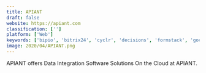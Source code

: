 ```yaml
---
title: APIANT
draft: false 
website: https://apiant.com
classification: ['']
platform: ['Web']
keywords: ['bipio', 'bitrix24', 'cyclr', 'decisions', 'formstack', 'gocanvas', 'huginn', 'intellect', 'jira', 'kissflow', 'metatask', 'ninox', 'piesync', 'process_street', 'promapp', 'prontoforms', 'pulseway', 'tonkean', 'xplenty', 'zoho_creator']
image: 2020/04/APIANT.png
---
```

APIANT offers Data Integration Software Solutions On the Cloud at APIANT.